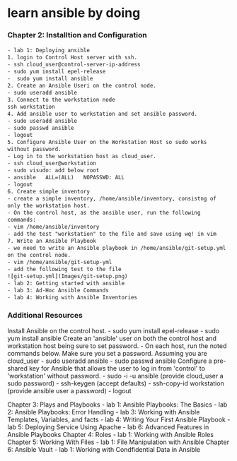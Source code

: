 # learn ansible by doing
### Chapter 2: Installtion and Configuration
    - lab 1: Deploying ansible
    1. login to Control Host server with ssh.
    - ssh cloud_user@control-server-ip-address
    - sudo yum install epel-release
    -  sudo yum install ansible
    2. Create an Ansible Useri on the control node.
    - sudo useradd ansible
    3. Connect to the workstation node
    ssh workstation
    4. Add ansible user to workstation and set ansible password.
    - sudo useradd ansible
    - sudo passwd ansible
    - logout
    5. Configure Ansible User on the Workstation Host so sudo works without password.
    - Log in to the workstation host as cloud_user.
    - ssh cloud_user@workstation
    - sudo visudo: add below root
    - ansible   ALL=(ALL)   NOPASSWD: ALL
    - logout
    6. Create simple inventory
    - create a simple inventory, /home/ansible/inventory, consistng of only the workstation host.
    - On the control host, as the ansible user, run the following commands:
    - vim /home/ansible/inventory
    - add the test "workstation" to the file and save using wq! in vim
    7. Write an Ansible Playbook
    - we need to write an Ansible playbook in /home/ansible/git-setup.yml on the control node.
    - vim /home/ansible/git-setup-yml
    - add the following test to the file 
    ![git-setup.yml](Images/git-setup.png)
    - lab 2: Getting started with ansible
    - lab 3: Ad-Hoc Ansible Commands
    - lab 4: Working with Ansible Inventories

### Additional Resources
Install Ansible on the control host.
    - sudo yum install epel-release
    - sudo yum install ansible
Create an 'ansible' user on both the control host and workstation host being sure to set password.
    - On each host, run the noted commands below. Make sure you set a password. Assuming you are cloud_user
    - sudo useradd ansible
    - sudo passwd ansible
Configure a pre-shared key for Ansible that allows the user to log in from 'control' to 'workstation' without password. 
    - sudo -i -u ansible (provide cloud_user a sudo password)
    - ssh-keygen (accept defaults)
    - ssh-copy-id workstation (provide ansible user a password)
    - logout

Chapter 3: Plays and Playbooks
    - lab 1: Ansible Playbooks: The Basics
    - lab 2: Ansible Playbooks: Error Handling
    - lab 3: Working with Ansible Templates, Variables, and facts
    - lab 4: Writing Your First Ansible Playbook
    - lab 5: Deploying Service Using Apache
    - lab 6: Advanced Features in Ansible Playbooks
Chapter 4: Roles
    - lab 1: Working with Ansible Roles
Chapter 5: Working With Files
    - lab 1: File Manipulation with Ansible
Chapter 6: Ansible Vault
    - lab 1: Working with Condfidential Data in Ansible